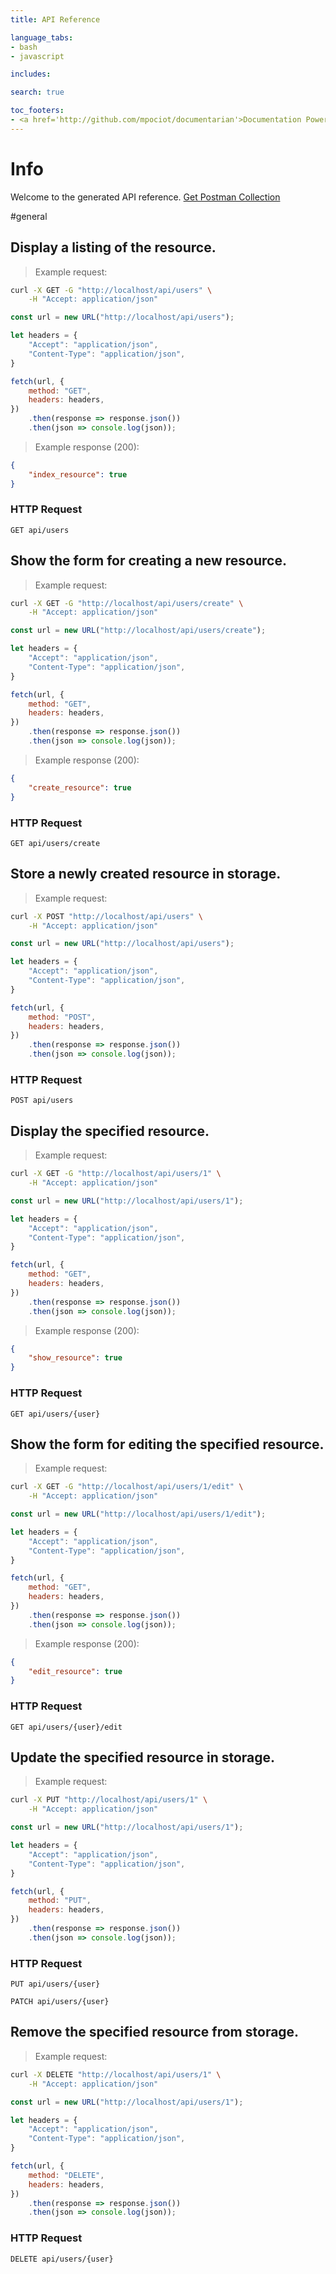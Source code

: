 ```yaml
---
title: API Reference

language_tabs:
- bash
- javascript

includes:

search: true

toc_footers:
- <a href='http://github.com/mpociot/documentarian'>Documentation Powered by Documentarian</a>
---
```

<!-- START_INFO -->
# Info

Welcome to the generated API reference.
[Get Postman Collection](http://localhost/docs/collection.json)

<!-- END_INFO -->

#general


<!-- START_fc1e4f6a697e3c48257de845299b71d5 -->
## Display a listing of the resource.

> Example request:

```bash
curl -X GET -G "http://localhost/api/users" \
    -H "Accept: application/json"
```

```javascript
const url = new URL("http://localhost/api/users");

let headers = {
    "Accept": "application/json",
    "Content-Type": "application/json",
}

fetch(url, {
    method: "GET",
    headers: headers,
})
    .then(response => response.json())
    .then(json => console.log(json));
```


> Example response (200):

```json
{
    "index_resource": true
}
```

### HTTP Request
`GET api/users`


<!-- END_fc1e4f6a697e3c48257de845299b71d5 -->

<!-- START_5dac10bb34c7618b018b0230d4a51648 -->
## Show the form for creating a new resource.

> Example request:

```bash
curl -X GET -G "http://localhost/api/users/create" \
    -H "Accept: application/json"
```

```javascript
const url = new URL("http://localhost/api/users/create");

let headers = {
    "Accept": "application/json",
    "Content-Type": "application/json",
}

fetch(url, {
    method: "GET",
    headers: headers,
})
    .then(response => response.json())
    .then(json => console.log(json));
```


> Example response (200):

```json
{
    "create_resource": true
}
```

### HTTP Request
`GET api/users/create`


<!-- END_5dac10bb34c7618b018b0230d4a51648 -->

<!-- START_12e37982cc5398c7100e59625ebb5514 -->
## Store a newly created resource in storage.

> Example request:

```bash
curl -X POST "http://localhost/api/users" \
    -H "Accept: application/json"
```

```javascript
const url = new URL("http://localhost/api/users");

let headers = {
    "Accept": "application/json",
    "Content-Type": "application/json",
}

fetch(url, {
    method: "POST",
    headers: headers,
})
    .then(response => response.json())
    .then(json => console.log(json));
```



### HTTP Request
`POST api/users`


<!-- END_12e37982cc5398c7100e59625ebb5514 -->

<!-- START_8653614346cb0e3d444d164579a0a0a2 -->
## Display the specified resource.

> Example request:

```bash
curl -X GET -G "http://localhost/api/users/1" \
    -H "Accept: application/json"
```

```javascript
const url = new URL("http://localhost/api/users/1");

let headers = {
    "Accept": "application/json",
    "Content-Type": "application/json",
}

fetch(url, {
    method: "GET",
    headers: headers,
})
    .then(response => response.json())
    .then(json => console.log(json));
```


> Example response (200):

```json
{
    "show_resource": true
}
```

### HTTP Request
`GET api/users/{user}`


<!-- END_8653614346cb0e3d444d164579a0a0a2 -->

<!-- START_11ae28146a4d70ba9a0af9b65d290ad5 -->
## Show the form for editing the specified resource.

> Example request:

```bash
curl -X GET -G "http://localhost/api/users/1/edit" \
    -H "Accept: application/json"
```

```javascript
const url = new URL("http://localhost/api/users/1/edit");

let headers = {
    "Accept": "application/json",
    "Content-Type": "application/json",
}

fetch(url, {
    method: "GET",
    headers: headers,
})
    .then(response => response.json())
    .then(json => console.log(json));
```


> Example response (200):

```json
{
    "edit_resource": true
}
```

### HTTP Request
`GET api/users/{user}/edit`


<!-- END_11ae28146a4d70ba9a0af9b65d290ad5 -->

<!-- START_48a3115be98493a3c866eb0e23347262 -->
## Update the specified resource in storage.

> Example request:

```bash
curl -X PUT "http://localhost/api/users/1" \
    -H "Accept: application/json"
```

```javascript
const url = new URL("http://localhost/api/users/1");

let headers = {
    "Accept": "application/json",
    "Content-Type": "application/json",
}

fetch(url, {
    method: "PUT",
    headers: headers,
})
    .then(response => response.json())
    .then(json => console.log(json));
```



### HTTP Request
`PUT api/users/{user}`

`PATCH api/users/{user}`


<!-- END_48a3115be98493a3c866eb0e23347262 -->

<!-- START_d2db7a9fe3abd141d5adbc367a88e969 -->
## Remove the specified resource from storage.

> Example request:

```bash
curl -X DELETE "http://localhost/api/users/1" \
    -H "Accept: application/json"
```

```javascript
const url = new URL("http://localhost/api/users/1");

let headers = {
    "Accept": "application/json",
    "Content-Type": "application/json",
}

fetch(url, {
    method: "DELETE",
    headers: headers,
})
    .then(response => response.json())
    .then(json => console.log(json));
```



### HTTP Request
`DELETE api/users/{user}`


<!-- END_d2db7a9fe3abd141d5adbc367a88e969 -->


